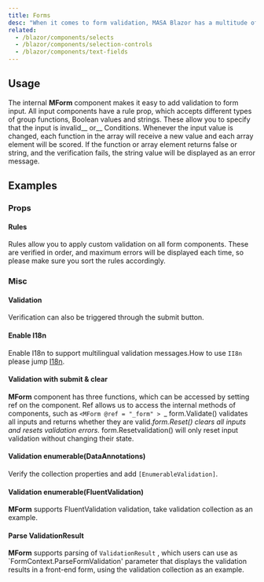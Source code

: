 ```yaml
---
title: Forms
desc: "When it comes to form validation, MASA Blazor has a multitude of integrations and baked in functionality."
related:
  - /blazor/components/selects
  - /blazor/components/selection-controls
  - /blazor/components/text-fields
---
```


## Usage

The internal **MForm** component makes it easy to add validation to form input. All input components have a rule prop, which accepts different types of group functions, Boolean values and strings. These allow you to specify that the input is invalid__ or__ Conditions. Whenever the input value is changed, each function in the array will receive a new value and each array element will be scored. If the function or array element returns false or string, and the verification fails, the string value will be displayed as an error message.

<masa-example file="Examples.components.forms.Usage"></masa-example>

## Examples

### Props

#### Rules

Rules allow you to apply custom validation on all form components. These are verified in order, and  maximum  errors will be displayed each time, so please make sure you sort the rules accordingly.

<masa-example file="Examples.components.forms.Rules"></masa-example>

### Misc

#### Validation

Verification can also be triggered through the submit button.

<masa-example file="Examples.components.forms.Validation"></masa-example>

#### Enable I18n

Enable I18n to support multilingual validation messages.How to use `II8n` please jump [I18n](I18n/features/internationalization).

<masa-example file="Examples.components.forms.EnableI18n"></masa-example>

#### Validation with submit & clear

**MForm** component has three functions, which can be accessed by setting ref on the component. Ref allows us to access the internal methods of components, such as `<MForm @ref = "_form" > `_ form.Validate() validates all inputs and returns whether they are valid._form.Reset() clears all inputs and resets validation errors._ form.Resetvalidation() will only reset input validation without changing their state.

<masa-example file="Examples.components.forms.ValidationWithSubmitAndClear"></masa-example>

#### Validation enumerable(DataAnnotations)

Verify the collection properties and add `[EnumerableValidation]`.

<masa-example file="Examples.components.forms.ValidationEnumerable"></masa-example>

#### Validation enumerable(FluentValidation)

**MForm** supports FluentValidation validation, take validation collection as an example.

<masa-example file="Examples.components.forms.ValidationEnumerableWithFluentValidation"></masa-example>

#### Parse ValidationResult

**MForm** supports parsing of `ValidationResult` , which users can use as `FormContext.ParseFormValidation' parameter that displays the validation results in a front-end form, using the validation collection as an example.

<masa-example file="Examples.components.forms.ValidationEnumerableWithValidationResult"></masa-example>
